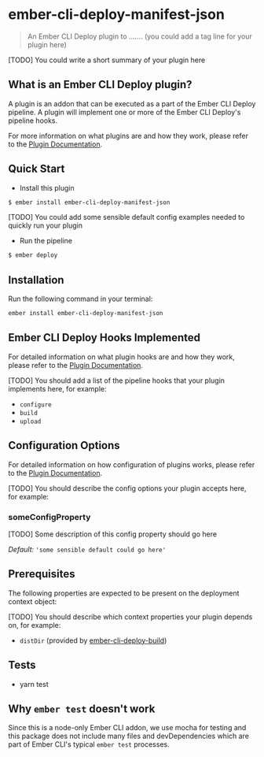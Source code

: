 # ember-cli-deploy-manifest-json

> An Ember CLI Deploy plugin to ....... (you could add a tag line for your plugin here)

[TODO] You could write a short summary of your plugin here

## What is an Ember CLI Deploy plugin?

A plugin is an addon that can be executed as a part of the Ember CLI Deploy pipeline. A plugin will implement one or more of the Ember CLI Deploy's pipeline hooks.

For more information on what plugins are and how they work, please refer to the [Plugin Documentation][1].

## Quick Start

- Install this plugin

```bash
$ ember install ember-cli-deploy-manifest-json
```

[TODO] You could add some sensible default config examples needed to quickly run your plugin

- Run the pipeline

```bash
$ ember deploy
```

## Installation
Run the following command in your terminal:

```bash
ember install ember-cli-deploy-manifest-json
```

## Ember CLI Deploy Hooks Implemented

For detailed information on what plugin hooks are and how they work, please refer to the [Plugin Documentation][1].

[TODO] You should add a list of the pipeline hooks that your plugin implements here, for example:

- `configure`
- `build`
- `upload`

## Configuration Options

For detailed information on how configuration of plugins works, please refer to the [Plugin Documentation][1].

[TODO] You should describe the config options your plugin accepts here, for example:

### someConfigProperty

[TODO] Some description of this config property should go here

*Default:* `'some sensible default could go here'`

## Prerequisites

The following properties are expected to be present on the deployment context object:

[TODO] You should describe which context properties your plugin depends on, for example:

- `distDir` (provided by [ember-cli-deploy-build][2])

## Tests

* yarn test

## Why `ember test` doesn't work

Since this is a node-only Ember CLI addon, we use mocha for testing and this package does not include many files and devDependencies which are part of Ember CLI's typical `ember test` processes.

[1]: http://ember-cli-deploy.com/plugins/ "Plugin Documentation"
[2]: https://github.com/ember-cli-deploy/ember-cli-deploy-build "ember-cli-deploy-build"
